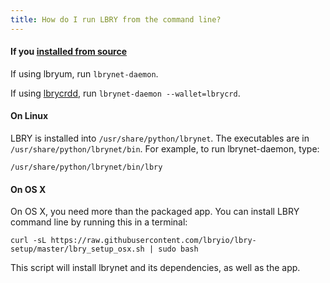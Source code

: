 ```yaml
---
title: How do I run LBRY from the command line?
---
```


#### If you [installed from source](how-to-get-lbry-command-line.md)

If using lbryum, run `lbrynet-daemon`.

If using [lbrycrdd](how-to-run-lbry-with-lbrycrdd.md), run `lbrynet-daemon --wallet=lbrycrd`.



#### On Linux

LBRY is installed into `/usr/share/python/lbrynet`. The executables are in
`/usr/share/python/lbrynet/bin`. For example, to run lbrynet-daemon, type:

    /usr/share/python/lbrynet/bin/lbry



#### On OS X

On OS X, you need more than the packaged app. You can install LBRY command line by running this in a terminal:

    curl -sL https://raw.githubusercontent.com/lbryio/lbry-setup/master/lbry_setup_osx.sh | sudo bash

This script will install lbrynet and its dependencies, as well as the app.
